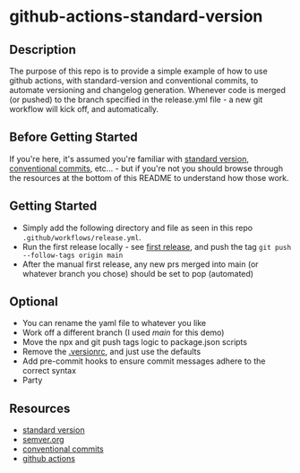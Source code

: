 # github-actions-standard-version

## Description
The purpose of this repo is to provide a simple example of how to use github actions, with standard-version and conventional commits, to automate versioning and changelog generation.  Whenever code is merged (or pushed) to the branch specified in the release.yml file - a new git workflow will kick off, and automatically.

## Before Getting Started
If you're here, it's assumed you're familiar with [standard version](https://github.com/conventional-changelog/standard-version), [conventional commits](https://www.conventionalcommits.org/en/v1.0.0/), etc...  - but if you're not you should browse through the resources at the bottom of this README to understand how those work.

## Getting Started
 * Simply add the following directory and file as seen in this repo ```.github/workflows/release.yml```.
 * Run the first release locally - see [first release](https://github.com/conventional-changelog/standard-version#first-release), and push the tag ```git push --follow-tags origin main```
 * After the manual first release, any new prs merged into main (or whatever branch you chose) should be set to pop (automated)


## Optional
 * You can rename the yaml file to whatever you like
 * Work off a different branch (I used _main_ for this demo)
 * Move the npx and git push tags logic to package.json scripts
 * Remove the [.versionrc](https://github.com/conventional-changelog/standard-version#configuration), and just use the defaults
 * Add pre-commit hooks to ensure commit messages adhere to the correct syntax
 * Party

## Resources
* [standard version](https://github.com/conventional-changelog/standard-version)
* [semver.org](https://semver.org/)
* [conventional commits](https://www.conventionalcommits.org/en/v1.0.0/)
* [github actions](https://github.com/features/actions)
